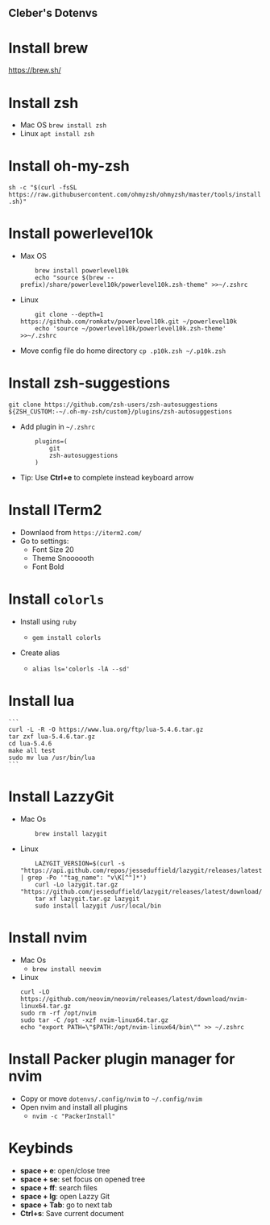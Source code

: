 ## Cleber's Dotenvs

# Install brew

https://brew.sh/

# Install zsh

- Mac OS
  `brew install zsh`
- Linux
  `apt install zsh`

# Install oh-my-zsh

`sh -c "$(curl -fsSL https://raw.githubusercontent.com/ohmyzsh/ohmyzsh/master/tools/install.sh)"`

# Install powerlevel10k

- Max OS
  ```
      brew install powerlevel10k
      echo "source $(brew --prefix)/share/powerlevel10k/powerlevel10k.zsh-theme" >>~/.zshrc
  ```
- Linux
  ```
      git clone --depth=1 https://github.com/romkatv/powerlevel10k.git ~/powerlevel10k
      echo 'source ~/powerlevel10k/powerlevel10k.zsh-theme' >>~/.zshrc
  ```
- Move config file do home directory
  `cp .p10k.zsh ~/.p10k.zsh`

# Install zsh-suggestions

`git clone https://github.com/zsh-users/zsh-autosuggestions ${ZSH_CUSTOM:-~/.oh-my-zsh/custom}/plugins/zsh-autosuggestions`

- Add plugin in `~/.zshrc`

  ```
      plugins=(
          git
          zsh-autosuggestions
      )
  ```

- Tip: Use **Ctrl+e** to complete instead keyboard arrow

# Install ITerm2

- Downlaod from `https://iterm2.com/`
- Go to settings:
  - Font Size 20
  - Theme Snoooooth
  - Font Bold

# Install `colorls`

- Install using `ruby`

  - `gem install colorls`

- Create alias
  - `alias ls='colorls -lA --sd'`

# Install **lua**

    ```
    curl -L -R -O https://www.lua.org/ftp/lua-5.4.6.tar.gz
    tar zxf lua-5.4.6.tar.gz
    cd lua-5.4.6
    make all test
    sudo mv lua /usr/bin/lua
    ```

# Install **LazzyGit**

- Mac Os
  ```
      brew install lazygit
  ```
- Linux

  ```
      LAZYGIT_VERSION=$(curl -s "https://api.github.com/repos/jesseduffield/lazygit/releases/latest" | grep -Po '"tag_name": "v\K[^"]*')
      curl -Lo lazygit.tar.gz "https://github.com/jesseduffield/lazygit/releases/latest/download/lazygit_${LAZYGIT_VERSION}_Linux_x86_64.tar.gz"
      tar xf lazygit.tar.gz lazygit
      sudo install lazygit /usr/local/bin
  ```

# Install **nvim**

- Mac Os
  - `brew install neovim`
- Linux
  ```
  curl -LO https://github.com/neovim/neovim/releases/latest/download/nvim-linux64.tar.gz
  sudo rm -rf /opt/nvim
  sudo tar -C /opt -xzf nvim-linux64.tar.gz
  echo "export PATH=\"$PATH:/opt/nvim-linux64/bin\"" >> ~/.zshrc
  ```

# Install **Packer** plugin manager for nvim

- Copy or move `dotenvs/.config/nvim` to `~/.config/nvim`
- Open nvim and install all plugins
  - `nvim -c "PackerInstall"`

# Keybinds

- **space + e**: open/close tree
- **space + se**: set focus on opened tree
- **space + ff**: search files
- **space + lg**: open Lazzy Git
- **space + Tab**: go to next tab
- **Ctrl+s**: Save current document
